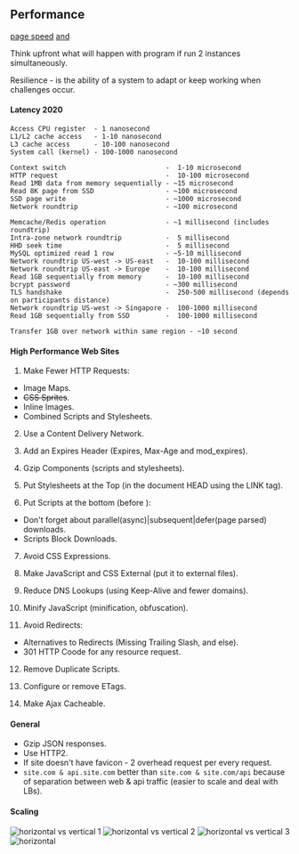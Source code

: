 Performance
-

[page speed](www.bytecheck.com) [and](www.webpagetest.org)

Think upfront what will happen with program if run 2 instances simultaneously.

Resilience - is the ability of a system to adapt or keep working when challenges occur.

#### Latency 2020

````
Access CPU register  - 1 nanosecond
L1/L2 cache access   - 1-10 nanosecond
L3 cache access      - 10-100 nanosecond
System call (kernel) - 100-1000 nanosecond

Context switch                         -  1-10 microsecond
HTTP request                           -  10-100 microsecond
Read 1MB data from memory sequentially - ~15 microsecond
Read 8K page from SSD                  - ~100 microsecond
SSD page write                         - ~1000 microsecond
Network roundtrip                      - ~100 microsecond

Memcache/Redis operation               - ~1 millisecond (includes roundtrip)
Intra-zone network roundtrip           -  5 millisecond
HHD seek time                          -  5 millisecond
MySQL optimized read 1 row             - ~5-10 millisecond
Network roundtrip US-west -> US-east   -  10-100 millisecond
Network roundtrip US-east -> Europe    -  10-100 millisecond
Read 1GB sequentially from memory      -  10-100 millisecond
bcrypt password                        - ~300 millisecond
TLS handshake                          -  250-500 millisecond (depends on participants distance)
Network roundtrip US-west -> Singapore -  100-1000 millisecond
Read 1GB sequentially from SSD         -  100-1000 millisecond

Transfer 1GB over network within same region - ~10 second
````

#### High Performance Web Sites

1. Make Fewer HTTP Requests:
  * Image Maps.
  * ~~CSS Sprites~~.
  * Inline Images.
  * Combined Scripts and Stylesheets.

2. Use a Content Delivery Network.

3. Add an Expires Header (Expires, Max-Age and mod_expires).

4. Gzip Components (scripts and stylesheets).

5. Put Stylesheets at the Top (in the document HEAD using the LINK tag).

6. Put Scripts at the bottom (before </body>):
  * Don't forget about parallel(async)|subsequent|defer(page parsed) downloads.
  * Scripts Block Downloads.

7. Avoid CSS Expressions.

8. Make JavaScript and CSS External (put it to external files).

9. Reduce DNS Lookups (using Keep-Alive and fewer domains).

10. Minify JavaScript (minification, obfuscation).

11. Avoid Redirects:
  * Alternatives to Redirects (Missing Trailing Slash, and else).
  * 301 HTTP Coode for any resource request.

12. Remove Duplicate Scripts.

13. Configure or remove ETags.

14. Make Ajax Cacheable.

#### General

* Gzip JSON responses.
* Use HTTP2.
* If site doesn't have favicon - 2 overhead request per every request.
* `site.com & api.site.com` better than `site.com & site.com/api`
  because of separation between web & api traffic (easier to scale and deal with LBs).

#### Scaling

![horizontal vs vertical 1](https://gist.github.com/cn007b/2c63c4b626be598166d5bce28b82552e/raw/633cd2dd905093aa584c2dc2fe44678804e96d14/1.2.jpeg)
![horizontal vs vertical 2](https://gist.github.com/cn007b/2c63c4b626be598166d5bce28b82552e/raw/633cd2dd905093aa584c2dc2fe44678804e96d14/1.jpeg)
![horizontal vs vertical 3](https://gist.github.com/cn007b/2c63c4b626be598166d5bce28b82552e/raw/633cd2dd905093aa584c2dc2fe44678804e96d14/2.jpeg)
![horizontal](https://gist.github.com/cn007b/2c63c4b626be598166d5bce28b82552e/raw/633cd2dd905093aa584c2dc2fe44678804e96d14/3.jpeg)
